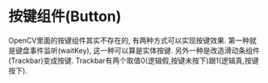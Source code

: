 # 按键组件(Button)

OpenCV里面的按键组件其实不存在的, 有两种方式可以实现按键效果. 
第一种就是键盘事件监听(waitKey), 这一种可以算是实体按键.
另外一种是改造滑动条组件(Trackbar)变成按键.
Trackbar有两个取值0(逻辑假,按键未按下)跟1(逻辑真,按键按下).